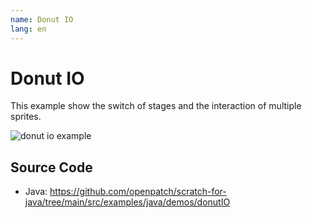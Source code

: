 ```yaml
---
name: Donut IO
lang: en
---
```


# Donut IO

This example show the switch of stages and the interaction of multiple sprites.

![donut io example](/assets/donut-io.gif)

## Source Code

- Java: https://github.com/openpatch/scratch-for-java/tree/main/src/examples/java/demos/donutIO
